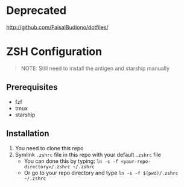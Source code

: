 # Deprecated
http://github.com/FaisalBudiono/dotfiles/

# ZSH Configuration

> NOTE:
> Still need to install the antigen and starship manually

## Prerequisites
- fzf
- tmux
- starship

## Installation

1. You need to clone this repo
2. Symlink `.zshrc` file in this repo with your default `.zshrc` file
   - You can done this by typing: `ln -s -f <your-repo-directory>/.zshrc ~/.zshrc`
   - Or go to your repo directory and type `ln -s -f $(pwd)/.zshrc ~/.zshrc`
